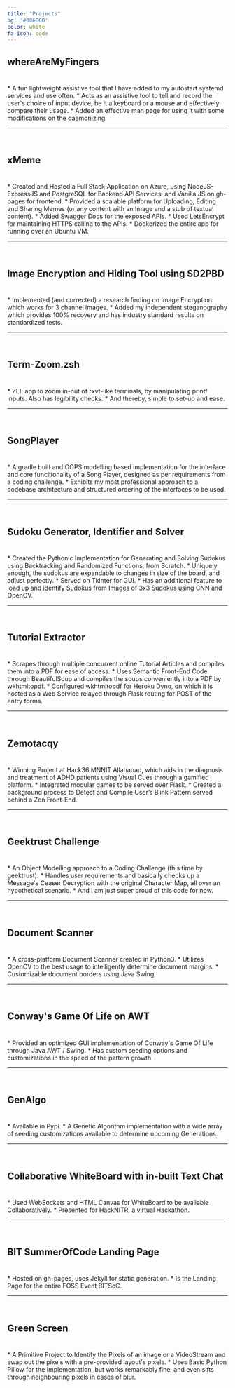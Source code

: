 ```yaml
---
title: "Projects"
bg: '#006B6B'
color: white
fa-icon: code
---
```


<div class="projHead" markdown="1">

## whereAreMyFingers 
<h1><a href="https://github.com/GOSHROW/whereAreMyFingers">
<i class="fa fa-github" aria-hidden="true"></i>
</a>
</h1>
* A fun lightweight assistive tool that I have added to my autostart systemd services and use often.
* Acts as an assistive tool to tell and record the user's choice of input device, be it a keyboard or a mouse and effectively compare their usage.
* Added an effective man page for using it with some modifications on the daemonizing.
<hr/> <br/>
</div>

<div class="projHead" markdown="1">

## xMeme 
<h1><a href="https://github.com/GOSHROW/xMeme">
<i class="fa fa-github" aria-hidden="true"></i>
</a>
</h1>
* Created and Hosted a Full Stack Application on Azure, using NodeJS-ExpressJS and PostgreSQL for Backend API Services, and Vanilla JS on gh-pages for frontend.
* Provided a scalable platform for Uploading, Editing and Sharing Memes (or any content with an Image and a stub of textual content).
* Added Swagger Docs for the exposed APIs.
* Used LetsEncrypt for maintaining HTTPS calling to the APIs.
* Dockerized the entire app for running over an Ubuntu VM.
<hr/> <br/>
</div>

<div class="projHead" markdown="1">

## Image Encryption and Hiding Tool using SD2PBD
<h1><a href="https://github.com/GOSHROW/EncryptImg">
<i class="fa fa-github" aria-hidden="true"></i>
</a>
</h1>
* Implemented (and corrected) a research finding on Image Encryption which works for 3 channel images.
* Added my independent steganography which provides 100% recovery and has industry standard results on standardized tests.
<hr/> <br/>
</div>

<div class="projHead" markdown="1">

## Term-Zoom.zsh 
<h1><a href="https://gist.github.com/GOSHROW/2fa8d0f0659faa88b08f78d4f70f5f5d">
<i class="fa fa-github" aria-hidden="true"></i>
</a>
</h1>
* ZLE app to zoom in-out of rxvt-like terminals, by manipulating printf inputs.  Also has legibility checks.
* And thereby, simple to set-up and ease.
<hr/> <br/>
</div>

<div class="projHead" markdown="1">

## SongPlayer 
<h1><a href="https://gitlab.com/GOSHROW/songplayer">
<i class="fa fa-github" aria-hidden="true"></i>
</a>
</h1>
* A gradle built and OOPS modelling based implementation for the interface and core funcitionality of a Song Player, designed as per requirements from a coding challenge.
* Exhibits my most professional approach to a codebase architecture and structured ordering of the interfaces to be used.
<hr/> <br/>
</div>

<div class="projHead" markdown="1">

## Sudoku Generator, Identifier and Solver 
<h1><a href="https://github.com/GOSHROW/Sudoku">
<i class="fa fa-github" aria-hidden="true"></i>
</a>
</h1>
* Created the Pythonic Implementation for Generating and Solving Sudokus using Backtracking and Randomized Functions, from Scratch. 
* Uniquely enough, the sudokus are expandable to changes in size of the board, and adjust perfectly. 
* Served on Tkinter for GUI.
* Has an additional feature to load up and identify Sudokus from Images of 3x3 Sudokus using CNN and OpenCV.
<hr/> <br/>
</div>

<div class="projHead" markdown="1">

## Tutorial Extractor 
<h1><a href="https://github.com/GOSHROW/TutorialExtractor">
<i class="fa fa-github" aria-hidden="true"></i>
</a>
</h1>
* Scrapes through multiple concurrent online Tutorial Articles and compiles them into a PDF for ease of access. 
* Uses Semantic Front-End Code through BeautifulSoup and compiles the soups conveniently into a PDF by wkhtmltopdf.
* Configured wkhtmltopdf for Heroku Dyno, on which it is hosted as a Web Service relayed through Flask routing for POST of the entry forms. 
<hr/> <br/>
</div>
<div class="projHead" markdown="1">

## Zemotacqy
<h1><a href="https://github.com/kushrike/all_kavs36">
<i class="fa fa-github" aria-hidden="true"></i>
</a>
</h1>
* Winning Project at Hack36 MNNIT Allahabad, which aids in the diagnosis and treatment of ADHD patients using Visual Cues through a gamified platform.
* Integrated modular games to be served over Flask.
* Created a background process to Detect and Compile User’s Blink Pattern served behind a Zen Front-End.
<hr/> <br/>
</div>

<div class="projHead" markdown="1">

## Geektrust Challenge 
<h1><a href="https://gitlab.com/GOSHROW/geektrust">
<i class="fa fa-github" aria-hidden="true"></i>
</a>
</h1>
* An Object Modelling approach to a Coding Challenge (this time by geektrust). 
* Handles user requirements and basically checks up a Message's Ceaser Decryption with the original Character Map, all over an hypothetical scenario.
* And I am just super proud of this code for now.
<hr/> <br/>
</div>

<div class="projHead" markdown="1">

## Document Scanner 
<h1><a href="https://github.com/GOSHROW/Document-Scanner">
<i class="fa fa-github" aria-hidden="true"></i>
</a>
</h1>
* A cross-platform Document Scanner created in Python3. 
* Utilizes OpenCV to the best usage to intelligently determine document margins.
* Customizable document borders using Java Swing. 
<hr/> <br/>
</div>
<div class="projHead" markdown="1">

## Conway's Game Of Life on AWT
<h1><a href="https://github.com/GOSHROW/SimulateConway">
<i class="fa fa-github" aria-hidden="true"></i>
</a>
</h1>
* Provided an optimized GUI implementation of Conway's Game Of Life through Java AWT / Swing.
* Has custom seeding options and customizations in the speed of the pattern growth. 
<hr/> <br/>
</div>
<div class="projHead" markdown="1">

## GenAlgo
<h1><a href="https://github.com/GOSHROW/genalgo">
<i class="fa fa-github" aria-hidden="true"></i>
</a>
</h1>
* Available in Pypi.
* A Genetic Algorithm implementation with a wide array of seeding customizations available to determine upcoming Generations.
<hr/> <br/>
</div>
<div class="projHead" markdown="1">

## Collaborative WhiteBoard with in-built Text Chat
<h1><a href="https://github.com/kushrike/OPEN-INNOVATION-Timeshift">
<i class="fa fa-github" aria-hidden="true"></i>
</a>
</h1>
* Used WebSockets and HTML Canvas for WhiteBoard to be available Collaboratively. 
* Presented for HackNITR, a virtual Hackathon. 
<hr/> <br/>
</div>
<div class="projHead" markdown="1">

## BIT SummerOfCode Landing Page
<h1><a href="https://github.com/BITSoC/BITSoC.github.io">
<i class="fa fa-github" aria-hidden="true"></i>
</a>
</h1>
* Hosted on gh-pages, uses Jekyll for static generation. 
* Is the Landing Page for the entire FOSS Event BITSoC.
<hr/> <br/>
</div>
<div class="projHead" markdown="1">

## Green Screen
<h1><a href="https://github.com/GOSHROW/GreenScreen">
<i class="fa fa-github" aria-hidden="true"></i>
</a>
</h1>
* A Primitive Project to Identify the Pixels of an image or a VideoStream and swap out the pixels with a pre-provided layout's pixels.
* Uses Basic Python Pillow for the Implementation, but works remarkably fine, and even sifts through neighbouring pixels in cases of blur.

</div>

<script>
    ScrollReveal().reveal('.projHead', { delay: 400 });
</script>